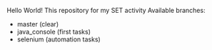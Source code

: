 Hello World!
This repository for my SET activity
Available branches:
- master (clear)
- java_console (first tasks)
- selenium (automation tasks)